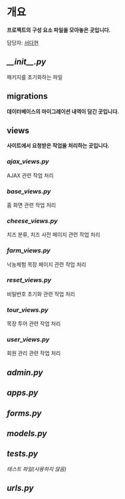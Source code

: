 # 개요
**프로젝트의 구성 요소 파일을 모아놓은 곳입니다.**

담당자: [서다현](https://github.com/DahyeonS)

## <i>\_\_init\_\_.py</i>
패키지를 초기화하는 파일

## migrations
**데이터베이스의 마이그레이션 내역이 담긴 곳입니다.**

## views
**사이트에서 요청받은 작업을 처리하는 곳입니다.**

### *ajax_views.py*
AJAX 관련 작업 처리

### *base_views.py*
홈 화면 관련 작업 처리

### *cheese_views.py*
치즈 분류, 치즈 사전 페이지 관련 작업 처리

### *farm_views.py*
낙농체험 목장 페이지 관련 작업 처리

### *reset_views.py*
비밀번호 초기화 관련 작업 처리

### *tour_views.py*
목장 투어 관련 작업 처리

### *user_views.py*
회원 관리 관련 작업 처리

## *admin.py*


## *apps.py*


## *forms.py*


## *models.py*


## *tests.py*
*테스트 파일(사용하지 않음)*

## *urls.py*
